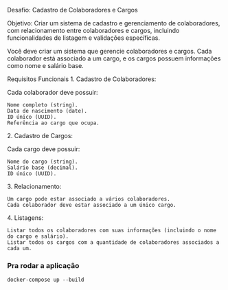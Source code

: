 Desafio: Cadastro de Colaboradores e Cargos

Objetivo:
Criar um sistema de cadastro e gerenciamento de colaboradores, com relacionamento entre colaboradores e cargos, incluindo funcionalidades de listagem e validações específicas.

Você deve criar um sistema que gerencie colaboradores e cargos. Cada colaborador está associado a um cargo, e os cargos possuem informações como nome e salário base.

Requisitos Funcionais
1.⁠ ⁠Cadastro de Colaboradores:

Cada colaborador deve possuir:

    Nome completo (string).
    Data de nascimento (date).
    ID único (UUID).
    Referência ao cargo que ocupa.

2.⁠ ⁠Cadastro de Cargos:

Cada cargo deve possuir:

    Nome do cargo (string).
    Salário base (decimal).
    ID único (UUID).

3.⁠ ⁠Relacionamento:

    Um cargo pode estar associado a vários colaboradores.
    Cada colaborador deve estar associado a um único cargo.

4.⁠ ⁠Listagens:

    Listar todos os colaboradores com suas informações (incluindo o nome do cargo e salário).
    Listar todos os cargos com a quantidade de colaboradores associados a cada um.


### Pra rodar a aplicação

    docker-compose up --build